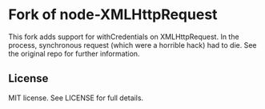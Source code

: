 # Fork of node-XMLHttpRequest #

This fork adds support for withCredentials on XMLHttpRequest. In the process, synchronous request (which were a horrible hack) had to die. See the original repo for further information.

## License ##

MIT license. See LICENSE for full details.
